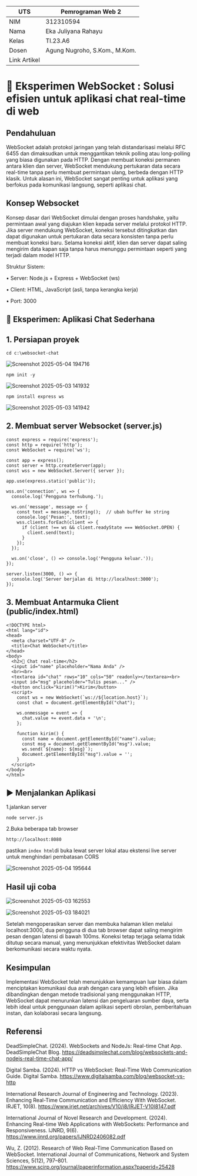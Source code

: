 | UTS |  Pemrograman Web 2  
|-------|---------
| NIM   | 312310594
| Nama  | Eka Juliyana Rahayu
| Kelas | TI.23.A6
| Dosen |  Agung Nugroho, S.Kom., M.Kom.
| Link Artikel |

# 💬 Eksperimen WebSocket : Solusi efisien untuk aplikasi chat real-time di web

## Pendahuluan
WebSocket adalah protokol jaringan yang telah distandarisasi melalui RFC 6455 dan dimaksudkan untuk menggantikan teknik polling atau long-polling yang biasa digunakan pada HTTP. Dengan membuat koneksi permanen antara klien dan server, WebSocket mendukung pertukaran data secara real-time tanpa perlu membuat permintaan ulang, berbeda dengan HTTP klasik. Untuk alasan ini, WebSocket sangat penting untuk aplikasi yang berfokus pada komunikasi langsung, seperti aplikasi chat.

## Konsep Websocket
Konsep dasar dari WebSocket dimulai dengan proses handshake, yaitu permintaan awal yang diajukan klien kepada server melalui protokol HTTP. Jika server mendukung WebSocket, koneksi tersebut ditingkatkan dan dapat digunakan untuk pertukaran data secara konsisten tanpa perlu membuat koneksi baru. Selama koneksi aktif, klien dan server dapat saling mengirim data kapan saja tanpa harus menunggu permintaan seperti yang terjadi dalam model HTTP.

Struktur Sistem:

•	Server: Node.js + Express + WebSocket (ws)

•	Client: HTML, JavaScript (asli, tanpa kerangka kerja)

•	Port: 3000

## 🧪 Eksperimen: Aplikasi Chat Sederhana

## 1. Persiapan proyek

```
cd c:\websocket-chat
```

![Screenshot 2025-05-04 194716](https://github.com/user-attachments/assets/960c16c9-b44a-4a2e-a39b-565091ec765c)

```
npm init -y
```
![Screenshot 2025-05-03 141932](https://github.com/user-attachments/assets/5e3807f1-86af-405b-8028-99ff4ce41ef8)

```
npm install express ws
```
![Screenshot 2025-05-03 141942](https://github.com/user-attachments/assets/10fee3f1-e80d-48d7-b30f-e99c4070042f)

## 2. Membuat server Websocket (server.js)
```
const express = require('express');
const http = require('http');
const WebSocket = require('ws');

const app = express();
const server = http.createServer(app);
const wss = new WebSocket.Server({ server });

app.use(express.static('public'));

wss.on('connection', ws => {
  console.log('Pengguna terhubung.');

  ws.on('message', message => {
    const text = message.toString();  // ubah buffer ke string
    console.log('Pesan:', text);
    wss.clients.forEach(client => {
      if (client !== ws && client.readyState === WebSocket.OPEN) {
        client.send(text);
      }
    });
  });
  
  ws.on('close', () => console.log('Pengguna keluar.'));
});

server.listen(3000, () => {
  console.log('Server berjalan di http://localhost:3000');
});
```
## 3. Membuat Antarmuka Client (public/index.html)
```
<!DOCTYPE html>
<html lang="id">
<head>
  <meta charset="UTF-8" />
  <title>Chat WebSocket</title>
</head>
<body>
  <h2>💬 Chat real-time</h2>
  <input id="name" placeholder="Nama Anda" />
  <br><br>
  <textarea id="chat" rows="10" cols="50" readonly></textarea><br>
  <input id="msg" placeholder="Tulis pesan..." />
  <button onclick="kirim()">Kirim</button>
  <script>
    const ws = new WebSocket(`ws://${location.host}`);
    const chat = document.getElementById("chat");

    ws.onmessage = event => {
      chat.value += event.data + '\n';
    };

    function kirim() {
      const name = document.getElementById("name").value;
      const msg = document.getElementById("msg").value;
      ws.send(`${name}: ${msg}`);
      document.getElementById("msg").value = '';
    }
  </script>
</body>
</html>
```

## ▶️ Menjalankan Aplikasi
1.jalankan server
```
node server.js
```
2.Buka beberapa tab browser
```
http://localhost:8080
```
pastikan ```index html```di buka lewat server lokal atau ekstensi live server untuk menghindari pembatasan CORS

![Screenshot 2025-05-04 195644](https://github.com/user-attachments/assets/fce631bc-ce63-4c09-8168-4c3776f22088)

## Hasil uji coba

![Screenshot 2025-05-03 162553](https://github.com/user-attachments/assets/ada03aa4-a388-438d-801d-145aeeb79e7d)

![Screenshot 2025-05-03 184021](https://github.com/user-attachments/assets/c832da64-2ea3-4f3b-9779-87be7bf3c67f)

  Setelah mengoperasikan server dan membuka halaman klien melalui localhost:3000, dua pengguna di dua tab browser dapat saling mengirim pesan dengan latensi di bawah 100ms. Koneksi tetap terjaga selama tidak ditutup secara manual, yang menunjukkan efektivitas WebSocket dalam berkomunikasi secara waktu nyata.

## Kesimpulan
  Implementasi WebSocket telah menunjukkan kemampuan luar biasa dalam menciptakan komunikasi dua arah dengan cara yang lebih efisien. Jika dibandingkan dengan metode tradisional yang menggunakan HTTP, WebSocket dapat menurunkan latensi dan pengeluaran sumber daya, serta lebih ideal untuk penggunaan dalam aplikasi seperti obrolan, pemberitahuan instan, dan kolaborasi secara langsung.
## Referensi 

DeadSimpleChat. (2024). WebSockets and NodeJs: Real-time Chat App. DeadSimpleChat Blog. https://deadsimplechat.com/blog/websockets-and-nodejs-real-time-chat-app/

Digital Samba. (2024). HTTP vs WebSocket: Real-Time Web Communication Guide. Digital Samba. https://www.digitalsamba.com/blog/websocket-vs-http

International Research Journal of Engineering and Technology. (2023). Enhancing Real-Time Communication and Efficiency With WebSocket. IRJET, 10(8). https://www.irjet.net/archives/V10/i8/IRJET-V10I8147.pdf

International Journal of Novel Research and Development. (2024). Enhancing Real-time Web Applications with WebSockets: Performance and Responsiveness. IJNRD, 9(6). https://www.ijnrd.org/papers/IJNRD2406082.pdf

Wu, Z. (2012). Research of Web Real-Time Communication Based on WebSocket. International Journal of Communications, Network and System Sciences, 5(12), 797–801. https://www.scirp.org/journal/paperinformation.aspx?paperid=25428






